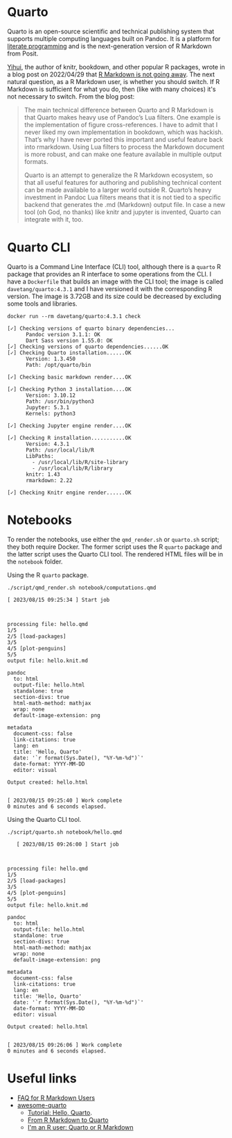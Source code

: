 # Quarto

Quarto is an open-source scientific and technical publishing system that
supports multiple computing languages built on Pandoc. It is a platform for
[literate programming](https://en.wikipedia.org/wiki/Literate_programming) and
is the next-generation version of R Markdown from Posit.

[Yihui](https://yihui.org/en/vitae/), the author of knitr, bookdown, and other
popular R packages, wrote in a blog post on 2022/04/29 that [R Markdown is not
going away](https://yihui.org/en/2022/04/quarto-r-markdown/). The next natural
question, as a R Markdown user, is whether you should switch. If R Markdown is
sufficient for what you do, then (like with many choices) it's not necessary to
switch. From the blog post:

> The main technical difference between Quarto and R Markdown is that Quarto
  makes heavy use of Pandoc’s Lua filters. One example is the implementation of
  figure cross-references. I have to admit that I never liked my own
  implementation in bookdown, which was hackish. That’s why I have never ported
  this important and useful feature back into rmarkdown. Using Lua filters to
  process the Markdown document is more robust, and can make one feature
  available in multiple output formats.
>
> Quarto is an attempt to generalize the R Markdown ecosystem, so that all
  useful features for authoring and publishing technical content can be made
  available to a larger world outside R. Quarto’s heavy investment in Pandoc
  Lua filters means that it is not tied to a specific backend that generates
  the .md (Markdown) output file. In case a new tool (oh God, no thanks) like
  knitr and jupyter is invented, Quarto can integrate with it, too.

# Quarto CLI

Quarto is a Command Line Interface (CLI) tool, although there is a `quarto` R
package that provides an R interface to some operations from the CLI. I have a
`Dockerfile` that builds an image with the CLI tool; the image is called
`davetang/quarto:4.3.1` and I have versioned it with the corresponding R
version. The image is 3.72GB and its size could be decreased by excluding some
tools and libraries.

```console
docker run --rm davetang/quarto:4.3.1 check

[✓] Checking versions of quarto binary dependencies...
      Pandoc version 3.1.1: OK
      Dart Sass version 1.55.0: OK
[✓] Checking versions of quarto dependencies......OK
[✓] Checking Quarto installation......OK
      Version: 1.3.450
      Path: /opt/quarto/bin

[✓] Checking basic markdown render....OK

[✓] Checking Python 3 installation....OK
      Version: 3.10.12
      Path: /usr/bin/python3
      Jupyter: 5.3.1
      Kernels: python3

[✓] Checking Jupyter engine render....OK

[✓] Checking R installation...........OK
      Version: 4.3.1
      Path: /usr/local/lib/R
      LibPaths:
        - /usr/local/lib/R/site-library
        - /usr/local/lib/R/library
      knitr: 1.43
      rmarkdown: 2.22

[✓] Checking Knitr engine render......OK
```

# Notebooks

To render the notebooks, use either the `qmd_render.sh` or `quarto.sh` script;
they both require Docker. The former script uses the R `quarto` package and the
latter script uses the Quarto CLI tool. The rendered HTML files will be in the
`notebook` folder.

Using the R `quarto` package.

```console
./script/qmd_render.sh notebook/computations.qmd
```
```
[ 2023/08/15 09:25:34 ] Start job



processing file: hello.qmd
1/5
2/5 [load-packages]
3/5
4/5 [plot-penguins]
5/5
output file: hello.knit.md

pandoc
  to: html
  output-file: hello.html
  standalone: true
  section-divs: true
  html-math-method: mathjax
  wrap: none
  default-image-extension: png

metadata
  document-css: false
  link-citations: true
  lang: en
  title: 'Hello, Quarto'
  date: '`r format(Sys.Date(), "%Y-%m-%d")`'
  date-format: YYYY-MM-DD
  editor: visual

Output created: hello.html


[ 2023/08/15 09:25:40 ] Work complete
0 minutes and 6 seconds elapsed.
```

Using the Quarto CLI tool.

```console
./script/quarto.sh notebook/hello.qmd
```
```
   [ 2023/08/15 09:26:00 ] Start job



processing file: hello.qmd
1/5
2/5 [load-packages]
3/5
4/5 [plot-penguins]
5/5
output file: hello.knit.md

pandoc
  to: html
  output-file: hello.html
  standalone: true
  section-divs: true
  html-math-method: mathjax
  wrap: none
  default-image-extension: png

metadata
  document-css: false
  link-citations: true
  lang: en
  title: 'Hello, Quarto'
  date: '`r format(Sys.Date(), "%Y-%m-%d")`'
  date-format: YYYY-MM-DD
  editor: visual

Output created: hello.html


[ 2023/08/15 09:26:06 ] Work complete
0 minutes and 6 seconds elapsed.
```

# Useful links

* [FAQ for R Markdown Users](https://quarto.org/docs/faq/rmarkdown.html)
* [awesome-quarto](https://github.com/mcanouil/awesome-quarto)
    * [Tutorial: Hello,
    Quarto](https://quarto.org/docs/get-started/hello/rstudio.htmlhttps://quarto.org/docs/get-started/hello/rstudio.html).
    * [From R Markdown to
    Quarto](https://rstudio-conf-2022.github.io/rmd-to-quarto/)
    * [I'm an R user: Quarto or R
    Markdown](https://www.jumpingrivers.com/blog/quarto-rmarkdown-comparison/)
